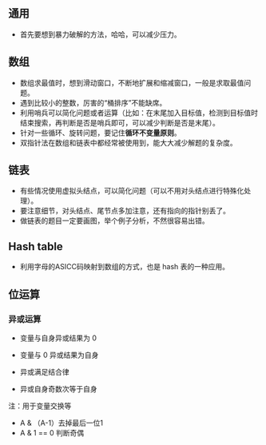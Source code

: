 ## 通用

- 首先要想到暴力破解的方法，哈哈，可以减少压力。

## 数组

- 数组求最值时，想到滑动窗口，不断地扩展和缩减窗口，一般是求取最值问题。
- 遇到比较小的整数，厉害的“桶排序”不能缺席。
- 利用哨兵可以简化问题或者运算（比如：在末尾加入目标值，检测到目标值时结束搜索，再判断是否是哨兵即可，可以减少判断是否是末尾）。
- 针对一些循环、旋转问题，要记住**循环不变量原则**。
- 双指针法在数组和链表中都经常被使用到，能大大减少解题的复杂度。

## 链表

- 有些情况使用虚拟头结点，可以简化问题（可以不用对头结点进行特殊化处理）。
- 要注意细节，对头结点、尾节点多加注意，还有指向的指针别丢了。
- 做链表的题目一定要画图，举个例子分析，不然很容易出错。

## Hash table

- 利用字母的ASICC码映射到数组的方式，也是 hash 表的一种应用。

## 位运算

### 异或运算

- 变量与自身异或结果为 0
- 变量与 0 异或结果为自身
- 异或满足结合律

- 异或自身奇数次等于自身

注：用于变量交换等



- A & （A-1）去掉最后一位1
- A & 1 == 0 判断奇偶

